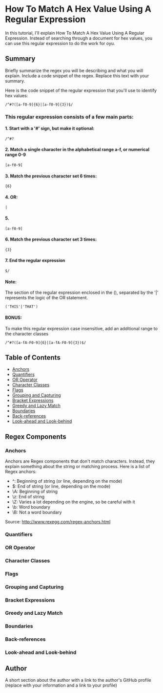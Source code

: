 # How To Match A Hex Value Using A Regular Expression

In this tutorial, I'll explain How To Match A Hex Value Using A Regular Expression.
Instead of searching through a document for hex values, you can use this regular expression to do the work for oyu. 

## Summary

Briefly summarize the regex you will be describing and what you will explain. Include a code snippet of the regex. Replace this text with your summary.

Here is the code snippet of the regular expression that you'll use to identify hex values:

`/^#?([a-f0-9]{6}|[a-f0-9]{3})$/`

### This regular expression consists of a few main parts:

#### 1. Start with a '#' sign, but make it optional:

`/^#?`

#### 2. Match a single character in the alphabetical range a-f, or numerical range 0-9

`[a-f0-9]`

#### 3. Match the previous character set 6 times:

`{6}`

#### 4. OR:

`|`

#### 5. 


`[a-f0-9]`


#### 6. Match the previous character set 3 times: 


`{3}`


#### 7. End the regular expression

`$/`


#### Note:

The section of the regular expression enclosed in the (), separated by the '|' represents the logic of the OR statement.

`('THIS'|'THAT')`

#### BONUS: 
To make this regular expression case insensitive, add an additional range to the character classes


`/^#?([a-fA-F0-9]{6}|[a-fA-F0-9]{3})$/`

## Table of Contents

- [Anchors](#anchors)
- [Quantifiers](#quantifiers)
- [OR Operator](#or-operator)
- [Character Classes](#character-classes)
- [Flags](#flags)
- [Grouping and Capturing](#grouping-and-capturing)
- [Bracket Expressions](#bracket-expressions)
- [Greedy and Lazy Match](#greedy-and-lazy-match)
- [Boundaries](#boundaries)
- [Back-references](#back-references)
- [Look-ahead and Look-behind](#look-ahead-and-look-behind)

## Regex Components

### Anchors

Anchors are Regex components that don't match characters.
Instead, they explain something about the string or matching process. Here is a list of Regex anchors: 

- ^: Beginning of string (or line, depending on the mode)
- $: End of string (or line, depending on the mode)
- \A: Beginning of string
- \z: End of string
- \Z: Varies a lot depending on the engine, so be careful with it
- \b: Word boundary
- \B: Not a word boundary

Source: http://www.rexegg.com/regex-anchors.html


### Quantifiers

### OR Operator

### Character Classes

### Flags

### Grouping and Capturing

### Bracket Expressions

### Greedy and Lazy Match

### Boundaries

### Back-references

### Look-ahead and Look-behind

## Author

A short section about the author with a link to the author's GitHub profile (replace with your information and a link to your profile)

